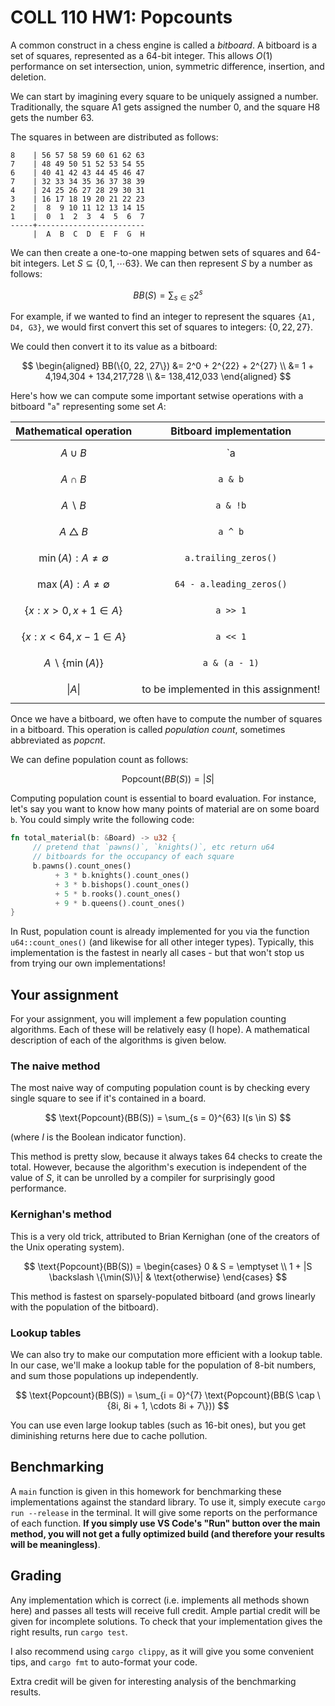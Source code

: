 # COLL 110 HW1: Popcounts

A common construct in a chess engine is called a _bitboard_. A bitboard is a set of squares,
represented as a 64-bit integer.
This allows $O(1)$ performance on set intersection, union, symmetric difference, insertion, and
deletion.

We can start by imagining every square to be uniquely assigned a number.
Traditionally, the square A1 gets assigned the number 0, and the square H8 gets the number 63.

The squares in between are distributed as follows:

```text
8    | 56 57 58 59 60 61 62 63
7    | 48 49 50 51 52 53 54 55
6    | 40 41 42 43 44 45 46 47
7    | 32 33 34 35 36 37 38 39
4    | 24 25 26 27 28 29 30 31
3    | 16 17 18 19 20 21 22 23
2    |  8  9 10 11 12 13 14 15
1    |  0  1  2  3  4  5  6  7
-----+------------------------
     |  A  B  C  D  E  F  G  H
```

We can then create a one-to-one mapping betwen sets of squares and 64-bit integers.
Let $S \subseteq \{0, 1, \cdots 63\}$.
We can then represent $S$ by a number as follows:

$$
BB(S) = \sum_{s \in S} 2^s
$$

For example, if we wanted to find an integer to represent the squares `{A1, D4, G3}`, we would first
convert this set of squares to integers: $\{0, 22, 27\}$.

We could then convert it to its value as a bitboard:

$$
\begin{aligned}
BB(\{0, 22, 27\}) &= 2^0 + 2^{22} + 2^{27} \\
&= 1 + 4,194,304 + 134,217,728 \\
&= 138,412,033
\end{aligned}
$$

Here's how we can compute some important setwise operations with a bitboard "`a`" representing some
set $A$:

|     **Mathematical operation**     |      **Bitboard implementation**      |
| :--------------------------------: | :-----------------------------------: |
|           $$ A \cup B $$           |                `a | b`                |
|           $$ A \cap B $$           |                `a & b`                |
|        $$ A \backslash B $$        |               `a & !b`                |
|      $$ A \bigtriangleup B $$      |                `a ^ b`                |
|  $$ \min(A): A \neq \emptyset $$   |         `a.trailing_zeros()`          |
|  $$ \max(A): A \neq \emptyset $$   |       `64 - a.leading_zeros()`        |
| $$ \{ x: x > 0, x + 1 \in A \} $$  |               `a >> 1`                |
| $$ \{ x: x < 64, x - 1 \in A \} $$ |               `a << 1`                |
|  $$ A \backslash \{ \min(A) \} $$  |             `a & (a - 1)`             |
|            $$ \|A\| $$             | to be implemented in this assignment! |

Once we have a bitboard, we often have to compute the number of squares in a bitboard.
This operation is called _population count_, sometimes abbreviated as _popcnt_.

We can define population count as follows:

$$
\text{Popcount}(BB(S)) = |S|
$$

Computing population count is essential to board evaluation.
For instance, let's say you want to know how many points of material are on some board `b`.
You could simply write the following code:

```rust
fn total_material(b: &Board) -> u32 {
     // pretend that `pawns()`, `knights()`, etc return u64
     // bitboards for the occupancy of each square
     b.pawns().count_ones()
          + 3 * b.knights().count_ones()
          + 3 * b.bishops().count_ones()
          + 5 * b.rooks().count_ones()
          + 9 * b.queens().count_ones()
}
```

In Rust, population count is already implemented for you via the function `u64::count_ones()` (and
likewise for all other integer types).
Typically, this implementation is the fastest in nearly all cases - but that won't stop us from
trying our own implementations!

## Your assignment

For your assignment, you will implement a few population counting algorithms.
Each of these will be relatively easy (I hope).
A mathematical description of each of the algorithms is given below.

### The naive method

The most naive way of computing population count is by checking every single square to see if it's
contained in a board.

$$
\text{Popcount}(BB(S)) = \sum_{s = 0}^{63} I(s \in S)
$$

(where $I$ is the Boolean indicator function).

This method is pretty slow, because it always takes 64 checks to create the total.
However, because the algorithm's execution is independent of the value of $S$, it can be unrolled by
a compiler for surprisingly good performance.

### Kernighan's method

This is a very old trick, attributed to Brian Kernighan (one of the creators of the Unix operating
system).

$$
\text{Popcount}(BB(S)) =
\begin{cases}
    0 & S = \emptyset \\
    1 + |S \backslash \{\min(S)\}| & \text{otherwise}
\end{cases}
$$

This method is fastest on sparsely-populated bitboard (and grows linearly with the population of
the bitboard).

### Lookup tables

We can also try to make our computation more efficient with a lookup table.
In our case, we'll make a lookup table for the population of 8-bit numbers, and sum those
populations up independently.

$$
\text{Popcount}(BB(S)) = \sum_{i = 0}^{7} \text{Popcount}(BB(S \cap \{8i, 8i + 1, \cdots 8i + 7\}))
$$

You can use even large lookup tables (such as 16-bit ones), but you get diminishing returns here due
to cache pollution.

## Benchmarking

A `main` function is given in this homework for benchmarking these implementations against the
standard library.
To use it, simply execute `cargo run --release` in the terminal.
It will give some reports on the performance of each function.
**If you simply use VS Code's "Run" button over the main method, you will not get a fully optimized
build (and therefore your results will be meaningless)**.

## Grading

Any implementation which is correct (i.e. implements all methods shown here) and passes all tests
will receive full credit.
Ample partial credit will be given for incomplete solutions.
To check that your implementation gives the right results, run `cargo test`.

I also recommend using `cargo clippy`, as it will give you some convenient tips, and `cargo fmt` to
auto-format your code.

Extra credit will be given for interesting analysis of the benchmarking results.
